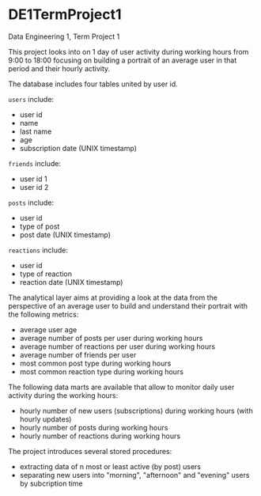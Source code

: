 # DE1TermProject1
Data Engineering 1, Term Project 1

This project looks into on 1 day of user activity during working hours from 9:00 to 18:00 focusing on building a portrait of an average user in that period and their hourly activity.

The database includes four tables united by user id.

`users` include:
- user id
- name
- last name
- age
- subscription date (UNIX timestamp)
  
`friends` include:
- user id 1
- user id 2

`posts` include:
- user id
- type of post
- post date (UNIX timestamp)

`reactions` include:
- user id
- type of reaction
- reaction date (UNIX timestamp)

The analytical layer aims at providing a look at the data from the perspective of an average user to build and understand their portrait with the following metrics:
- average user age
- average number of posts per user during working hours
- average number of reactions per user during working hours
- average number of friends per user
- most common post type during working hours
- most common reaction type during working hours

The following data marts are available that allow to monitor daily user activity during the working hours:
- hourly number of new users (subscriptions) during working hours (with hourly updates)
- hourly number of posts during working hours
- hourly number of reactions during working hours

The project introduces several stored procedures:
- extracting data of n most or least active (by post) users
- separating new users into "morning", "afternoon" and "evening" users by subcription time
